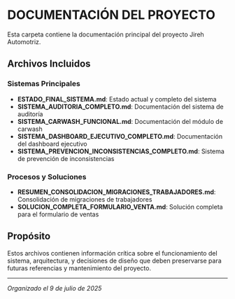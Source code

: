 # DOCUMENTACIÓN DEL PROYECTO

Esta carpeta contiene la documentación principal del proyecto Jireh Automotriz.

## Archivos Incluidos

### Sistemas Principales
- **ESTADO_FINAL_SISTEMA.md**: Estado actual y completo del sistema
- **SISTEMA_AUDITORIA_COMPLETO.md**: Documentación del sistema de auditoría
- **SISTEMA_CARWASH_FUNCIONAL.md**: Documentación del módulo de carwash
- **SISTEMA_DASHBOARD_EJECUTIVO_COMPLETO.md**: Documentación del dashboard ejecutivo
- **SISTEMA_PREVENCION_INCONSISTENCIAS_COMPLETO.md**: Sistema de prevención de inconsistencias

### Procesos y Soluciones
- **RESUMEN_CONSOLIDACION_MIGRACIONES_TRABAJADORES.md**: Consolidación de migraciones de trabajadores
- **SOLUCION_COMPLETA_FORMULARIO_VENTA.md**: Solución completa para el formulario de ventas

## Propósito

Estos archivos contienen información crítica sobre el funcionamiento del sistema, arquitectura, y decisiones de diseño que deben preservarse para futuras referencias y mantenimiento del proyecto.

---
*Organizado el 9 de julio de 2025*
